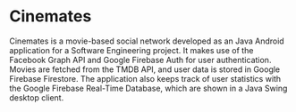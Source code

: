 # Cinemates
Cinemates is a movie-based social network developed as an Java Android application for a Software Engineering project. It makes use of the Facebook Graph API and Google Firebase Auth for user authentication. Movies are fetched from the TMDB API, and user data is stored in Google Firebase Firestore. The application also keeps track of user statistics with the Google Firebase Real-Time Database, which are shown in a Java Swing desktop client.

